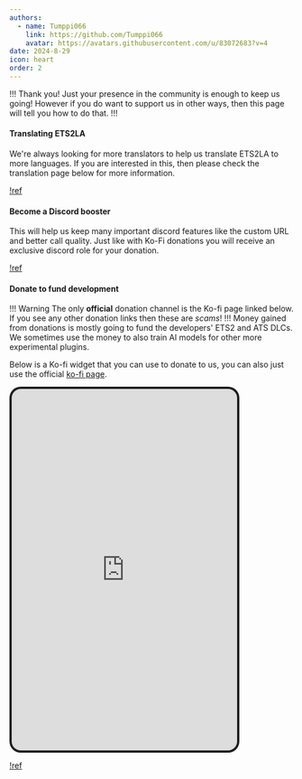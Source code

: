 ```yaml
---
authors: 
  - name: Tumppi066
    link: https://github.com/Tumppi066
    avatar: https://avatars.githubusercontent.com/u/83072683?v=4
date: 2024-8-29
icon: heart
order: 2
---
```

!!! Thank you!
Just your presence in the community is enough to keep us going! However if you do want to support us in other ways, then this page will tell you how to do that.
!!!
#### Translating ETS2LA
We're always looking for more translators to help us translate ETS2LA to more languages. If you are interested in this, then please check the translation page below for more information. 

[!ref](/Guides/translation/JSONTranslation.md)

#### Become a Discord booster
This will help us keep many important discord features like the custom URL and better call quality. Just like with Ko-Fi donations you will receive an exclusive discord role for your donation.

[!ref](https://ets2la.com/discord)

#### Donate to fund development
!!! Warning
The only **official** donation channel is the Ko-fi page linked below. If you see any other donation links then these are *scams*!
!!!
Money gained from donations is mostly going to fund the developers' ETS2 and ATS DLCs. We sometimes use the money to also train AI models for other more experimental plugins.

Below is a Ko-fi widget that you can use to donate to us, you can also just use the official [ko-fi page](https://ko-fi.com/tumppi066).


<iframe id='kofiframe' src='https://ko-fi.com/tumppi066/?hidefeed=true&widget=true&embed=true&preview=true' style='border:none;width:400px;padding:4px;background:#1e1e1e;border-radius:20px;' height='640' title='tumppi066'></iframe>

[!ref](https://ko-fi.com/tumppi066)
